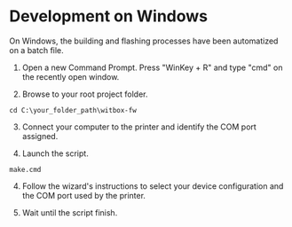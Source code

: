 # Development on Windows
On Windows, the building and flashing processes have been automatized on a batch file.

1. Open a new Command Prompt. Press "WinKey + R" and type "cmd" on the recently open window.

2. Browse to your root project folder.

  ```
  cd C:\your_folder_path\witbox-fw
  ```

3. Connect your computer to the printer and identify the COM port assigned.

3. Launch the script.

  ```
  make.cmd
  ```

4. Follow the wizard's instructions to select your device configuration and the COM port used by the printer.

5. Wait until the script finish.